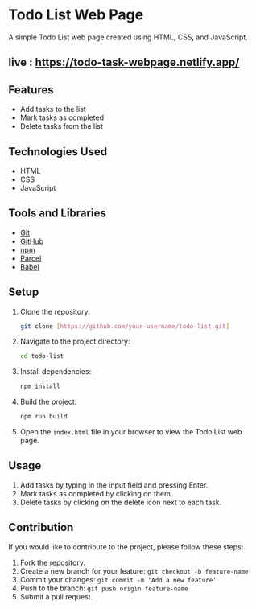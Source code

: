 # Todo List Web Page

A simple Todo List web page created using HTML, CSS, and JavaScript.


## live : https://todo-task-webpage.netlify.app/

## Features

- Add tasks to the list
- Mark tasks as completed
- Delete tasks from the list

## Technologies Used

- HTML
- CSS
- JavaScript

## Tools and Libraries

- [Git](https://git-scm.com/)
- [GitHub](https://github.com/)
- [npm](https://www.npmjs.com/)
- [Parcel](https://parceljs.org/)
- [Babel](https://babeljs.io/)

## Setup

1. Clone the repository:

    ```bash
    git clone [https://github.com/your-username/todo-list.git]
    ```

2. Navigate to the project directory:

    ```bash
    cd todo-list
    ```

3. Install dependencies:

    ```bash
    npm install
    ```

4. Build the project:

    ```bash
    npm run build
    ```

5. Open the `index.html` file in your browser to view the Todo List web page.

## Usage

1. Add tasks by typing in the input field and pressing Enter.
2. Mark tasks as completed by clicking on them.
3. Delete tasks by clicking on the delete icon next to each task.

## Contribution

If you would like to contribute to the project, please follow these steps:

1. Fork the repository.
2. Create a new branch for your feature: `git checkout -b feature-name`
3. Commit your changes: `git commit -m 'Add a new feature'`
4. Push to the branch: `git push origin feature-name`
5. Submit a pull request.
